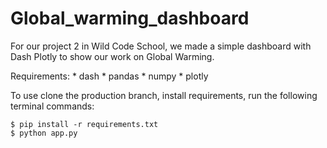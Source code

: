 # Global_warming_dashboard

For our project 2 in Wild Code School, we made a simple dashboard with Dash Plotly to 
show our work on Global Warming.<br/>

Requirements:
    * dash
    * pandas
    * numpy
    * plotly

To use clone the production branch, install requirements, run the following terminal commands:

    $ pip install -r requirements.txt
    $ python app.py
    
